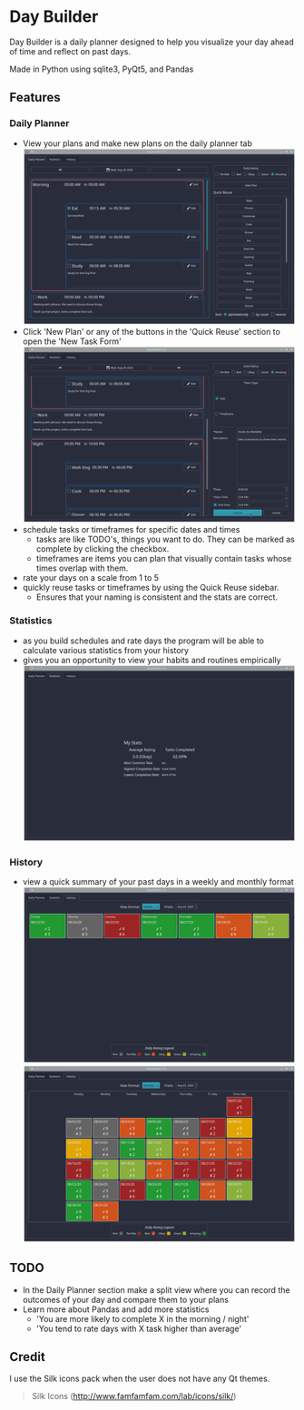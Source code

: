 # Day Builder

Day Builder is a daily planner designed to help you visualize your day ahead of time and reflect on past days.

Made in Python using sqlite3, PyQt5, and Pandas

## Features

### Daily Planner
- View your plans and make new plans on the daily planner tab
![View of the daily planner](./examples/dailyplanner.png)
- Click 'New Plan' or any of the buttons in the 'Quick Reuse' section to open the 'New Task Form'
![Adding a new plan](./examples/new-task.png)
- schedule tasks or timeframes for specific dates and times
  - tasks are like TODO's, things you want to do. They can be marked as complete by clicking the checkbox.
  - timeframes are items you can plan that visually contain tasks whose times overlap with them.
- rate your days on a scale from 1 to 5
- quickly reuse tasks or timeframes by using the Quick Reuse sidebar.
  - Ensures that your naming is consistent and the stats are correct.


### Statistics
- as you build schedules and rate days the program will be able to calculate various statistics from your history
- gives you an opportunity to view your habits and routines empirically
![Stats screen displays overall stats about task comletion and day ratings](./examples/stats.png)

### History
- view a quick summary of your past days in a weekly and monthly format
![History view in weekly format](./examples/weekly-history.png)
![History view in monthly format](./examples/monthly-history.png)

## TODO

- In the Daily Planner section make a split view where you can record the outcomes of your day and compare them to your plans
- Learn more about Pandas and add more statistics
  - 'You are more likely to complete X in the morning / night'
  - 'You tend to rate days with X task higher than average'

## Credit
I use the Silk icons pack when the user does not have any Qt themes.
  > Silk Icons (http://www.famfamfam.com/lab/icons/silk/)
